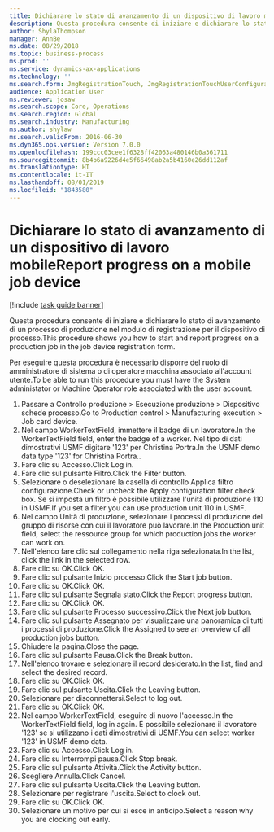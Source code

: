 ```yaml
---
title: Dichiarare lo stato di avanzamento di un dispositivo di lavoro mobile
description: Questa procedura consente di iniziare e dichiarare lo stato di avanzamento di un processo di produzione nel modulo di registrazione per il dispositivo di processo.
author: ShylaThompson
manager: AnnBe
ms.date: 08/29/2018
ms.topic: business-process
ms.prod: ''
ms.service: dynamics-ax-applications
ms.technology: ''
ms.search.form: JmgRegistrationTouch, JmgRegistrationTouchUserConfiguration, JmgRegistrationTouchStart, JmgRegistrationTouchReportFeedback, JmgRegistrationTouchAssignedJobs, JmgRegistrationTouchBreak, JmgRegistrationTouchLeave, JmgRegistrationTouchIndirectActivity, JmgDialogForm
audience: Application User
ms.reviewer: josaw
ms.search.scope: Core, Operations
ms.search.region: Global
ms.search.industry: Manufacturing
ms.author: shylaw
ms.search.validFrom: 2016-06-30
ms.dyn365.ops.version: Version 7.0.0
ms.openlocfilehash: 199ccc03cee1f6328ff42063a480146b0a361711
ms.sourcegitcommit: 8b4b6a9226d4e5f66498ab2a5b4160e26dd112af
ms.translationtype: HT
ms.contentlocale: it-IT
ms.lasthandoff: 08/01/2019
ms.locfileid: "1843580"
---
```

# <a name="report-progress-on-a-mobile-job-device"></a><span data-ttu-id="7d3b1-103">Dichiarare lo stato di avanzamento di un dispositivo di lavoro mobile</span><span class="sxs-lookup"><span data-stu-id="7d3b1-103">Report progress on a mobile job device</span></span>

[!include [task guide banner](../../includes/task-guide-banner.md)]

<span data-ttu-id="7d3b1-104">Questa procedura consente di iniziare e dichiarare lo stato di avanzamento di un processo di produzione nel modulo di registrazione per il dispositivo di processo.</span><span class="sxs-lookup"><span data-stu-id="7d3b1-104">This procedure shows you how to start and report progress on a production job in the job device registration form.</span></span>



<span data-ttu-id="7d3b1-105">Per eseguire questa procedura è necessario disporre del ruolo di amministratore di sistema o di operatore macchina associato all'account utente.</span><span class="sxs-lookup"><span data-stu-id="7d3b1-105">To be able to run this procedure you must have the System administator or Machine Operator role associated with the user account.</span></span>

1. <span data-ttu-id="7d3b1-106">Passare a Controllo produzione > Esecuzione produzione > Dispositivo schede processo.</span><span class="sxs-lookup"><span data-stu-id="7d3b1-106">Go to Production control > Manufacturing execution > Job card device.</span></span>
2. <span data-ttu-id="7d3b1-107">Nel campo WorkerTextField, immettere il badge di un lavoratore.</span><span class="sxs-lookup"><span data-stu-id="7d3b1-107">In the WorkerTextField field, enter the badge of a worker.</span></span> <span data-ttu-id="7d3b1-108">Nel tipo di dati dimostrativi USMF digitare '123' per Christina Portra.</span><span class="sxs-lookup"><span data-stu-id="7d3b1-108">In the USMF demo data type '123' for Christina Portra..</span></span>
3. <span data-ttu-id="7d3b1-109">Fare clic su Accesso.</span><span class="sxs-lookup"><span data-stu-id="7d3b1-109">Click Log in.</span></span>
4. <span data-ttu-id="7d3b1-110">Fare clic sul pulsante Filtro.</span><span class="sxs-lookup"><span data-stu-id="7d3b1-110">Click the Filter button.</span></span>
5. <span data-ttu-id="7d3b1-111">Selezionare o deselezionare la casella di controllo Applica filtro configurazione.</span><span class="sxs-lookup"><span data-stu-id="7d3b1-111">Check or uncheck the Apply configuration filter check box.</span></span> <span data-ttu-id="7d3b1-112">Se si imposta un filtro è possibile utilizzare l'unità di produzione 110 in USMF.</span><span class="sxs-lookup"><span data-stu-id="7d3b1-112">If you set a filter you can use production unit 110 in USMF.</span></span>
6. <span data-ttu-id="7d3b1-113">Nel campo Unità di produzione, selezionare i processi di produzione del gruppo di risorse con cui il lavoratore può lavorare.</span><span class="sxs-lookup"><span data-stu-id="7d3b1-113">In the Production unit field, select the ressource group for which production jobs the worker can work on.</span></span>
7. <span data-ttu-id="7d3b1-114">Nell'elenco fare clic sul collegamento nella riga selezionata.</span><span class="sxs-lookup"><span data-stu-id="7d3b1-114">In the list, click the link in the selected row.</span></span>
8. <span data-ttu-id="7d3b1-115">Fare clic su OK.</span><span class="sxs-lookup"><span data-stu-id="7d3b1-115">Click OK.</span></span>
9. <span data-ttu-id="7d3b1-116">Fare clic sul pulsante Inizio processo.</span><span class="sxs-lookup"><span data-stu-id="7d3b1-116">Click the Start job button.</span></span>
10. <span data-ttu-id="7d3b1-117">Fare clic su OK.</span><span class="sxs-lookup"><span data-stu-id="7d3b1-117">Click OK.</span></span>
11. <span data-ttu-id="7d3b1-118">Fare clic sul pulsante Segnala stato.</span><span class="sxs-lookup"><span data-stu-id="7d3b1-118">Click the Report progress button.</span></span>
12. <span data-ttu-id="7d3b1-119">Fare clic su OK.</span><span class="sxs-lookup"><span data-stu-id="7d3b1-119">Click OK.</span></span>
13. <span data-ttu-id="7d3b1-120">Fare clic sul pulsante Processo successivo.</span><span class="sxs-lookup"><span data-stu-id="7d3b1-120">Click the Next job button.</span></span>
14. <span data-ttu-id="7d3b1-121">Fare clic sul pulsante Assegnato per visualizzare una panoramica di tutti i processi di produzione.</span><span class="sxs-lookup"><span data-stu-id="7d3b1-121">Click the Assigned to see an overview of all production jobs button.</span></span>
15. <span data-ttu-id="7d3b1-122">Chiudere la pagina.</span><span class="sxs-lookup"><span data-stu-id="7d3b1-122">Close the page.</span></span>
16. <span data-ttu-id="7d3b1-123">Fare clic sul pulsante Pausa.</span><span class="sxs-lookup"><span data-stu-id="7d3b1-123">Click the Break button.</span></span>
17. <span data-ttu-id="7d3b1-124">Nell'elenco trovare e selezionare il record desiderato.</span><span class="sxs-lookup"><span data-stu-id="7d3b1-124">In the list, find and select the desired record.</span></span>
18. <span data-ttu-id="7d3b1-125">Fare clic su OK.</span><span class="sxs-lookup"><span data-stu-id="7d3b1-125">Click OK.</span></span>
19. <span data-ttu-id="7d3b1-126">Fare clic sul pulsante Uscita.</span><span class="sxs-lookup"><span data-stu-id="7d3b1-126">Click the Leaving button.</span></span>
20. <span data-ttu-id="7d3b1-127">Selezionare per disconnettersi.</span><span class="sxs-lookup"><span data-stu-id="7d3b1-127">Select to log out.</span></span>
21. <span data-ttu-id="7d3b1-128">Fare clic su OK.</span><span class="sxs-lookup"><span data-stu-id="7d3b1-128">Click OK.</span></span>
22. <span data-ttu-id="7d3b1-129">Nel campo WorkerTextField, eseguire di nuovo l'accesso.</span><span class="sxs-lookup"><span data-stu-id="7d3b1-129">In the WorkerTextField field, log in again.</span></span> <span data-ttu-id="7d3b1-130">È possibile selezionare il lavoratore '123' se si utilizzano i dati dimostrativi di USMF.</span><span class="sxs-lookup"><span data-stu-id="7d3b1-130">You can select worker '123' in USMF demo data.</span></span>
23. <span data-ttu-id="7d3b1-131">Fare clic su Accesso.</span><span class="sxs-lookup"><span data-stu-id="7d3b1-131">Click Log in.</span></span>
24. <span data-ttu-id="7d3b1-132">Fare clic su Interrompi pausa.</span><span class="sxs-lookup"><span data-stu-id="7d3b1-132">Click Stop break.</span></span>
25. <span data-ttu-id="7d3b1-133">Fare clic sul pulsante Attività.</span><span class="sxs-lookup"><span data-stu-id="7d3b1-133">Click the Activity button.</span></span>
26. <span data-ttu-id="7d3b1-134">Scegliere Annulla.</span><span class="sxs-lookup"><span data-stu-id="7d3b1-134">Click Cancel.</span></span>
27. <span data-ttu-id="7d3b1-135">Fare clic sul pulsante Uscita.</span><span class="sxs-lookup"><span data-stu-id="7d3b1-135">Click the Leaving button.</span></span>
28. <span data-ttu-id="7d3b1-136">Selezionare per registrare l'uscita.</span><span class="sxs-lookup"><span data-stu-id="7d3b1-136">Select to clock out.</span></span>
29. <span data-ttu-id="7d3b1-137">Fare clic su OK.</span><span class="sxs-lookup"><span data-stu-id="7d3b1-137">Click OK.</span></span>
30. <span data-ttu-id="7d3b1-138">Selezionare un motivo per cui si esce in anticipo.</span><span class="sxs-lookup"><span data-stu-id="7d3b1-138">Select a reason why you are clocking out early.</span></span>

